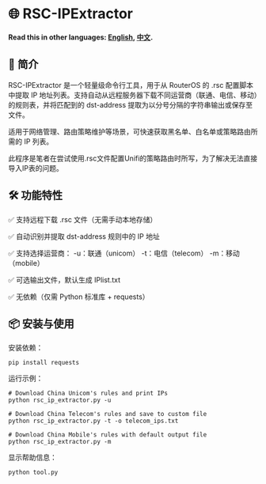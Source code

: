 # 🌐 RSC-IPExtractor
**Read this in other languages: [English](README.md), [中文](README_zh.md).**

## 📌 简介
RSC-IPExtractor 是一个轻量级命令行工具，用于从 RouterOS 的 .rsc 配置脚本中提取 IP 地址列表。支持自动从远程服务器下载不同运营商（联通、电信、移动）的规则表，并将匹配到的 dst-address 提取为以分号分隔的字符串输出或保存至文件。

适用于网络管理、路由策略维护等场景，可快速获取黑名单、白名单或策略路由所需的 IP 列表。

此程序是笔者在尝试使用.rsc文件配置Unifi的策略路由时所写，为了解决无法直接导入IP表的问题。

## 🛠 功能特性
✅ 支持远程下载 .rsc 文件（无需手动本地存储）

✅ 自动识别并提取 dst-address 规则中的 IP 地址

✅ 支持选择运营商：
-u：联通（unicom）
-t：电信（telecom）
-m：移动（mobile）

✅ 可选输出文件，默认生成 IPlist.txt

✅ 无依赖（仅需 Python 标准库 + requests）

## 📦 安装与使用
安装依赖：

    pip install requests

运行示例：

    # Download China Unicom's rules and print IPs
    python rsc_ip_extractor.py -u

    # Download China Telecom's rules and save to custom file
    python rsc_ip_extractor.py -t -o telecom_ips.txt

    # Download China Mobile's rules with default output file
    python rsc_ip_extractor.py -m

显示帮助信息：

    python tool.py
